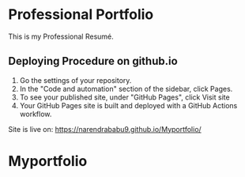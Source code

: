 # Professional Portfolio

This is my Professional Resumé.

## Deploying Procedure on github.io

1. Go the settings of your repository.
2. In the "Code and automation" section of the sidebar, click Pages.
3. To see your published site, under "GitHub Pages", click Visit site
4. Your GitHub Pages site is built and deployed with a GitHub Actions workflow.

Site is live on: https://narendrababu9.github.io/Myportfolio/
# Myportfolio
